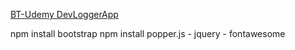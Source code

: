 [BT-Udemy DevLoggerApp](https://www.udemy.com/course/angular-4-front-to-back/learn/lecture/7431086#overview)

npm install bootstrap
npm install popper.js - jquery - fontawesome 